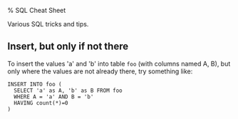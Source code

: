 % SQL Cheat Sheet


Various SQL tricks and tips.

## Insert, but only if not there

To insert the values 'a' and 'b' into table `foo` (with columns named A, B),
but only where the values are not already there, try something like:

    INSERT INTO foo (  
      SELECT 'a' as A, 'b' as B FROM foo  
      WHERE A = 'a' AND B = 'b'  
      HAVING count(*)=0  
    )

